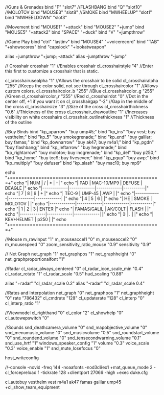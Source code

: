 //Guns & Grenades
bind "F" 							"slot7"			//FLASHBANG
bind "Q" 							"slot10" 		//MOLOTOV
bind "MOUSE3" 						"slot8" 		//SMOKE
bind "MWHEELUP" 					"slot1"
bind "MWHEELDOWN" 					"slot3"

//Movement
bind "MOUSE1" 						"+attack"
bind "MOUSE2" 						"+jump"
bind "MOUSE5" 						"+attack2"
bind "SPACE" 						"+duck"
bind "V" 							"+jumpthrow"

//Game Play
bind "ctrl" 						"lastinv"
bind "MOUSE4" 						"+voicerecord"
bind "TAB" 							"+showscores"
bind "capslock" 					"+lookatweapon"

alias +jumpthrow "+jump; -attack"
alias -jumpthrow "-jump"

// Crosshair
crosshair 							"1" 			//Enables crosshair
cl_crosshairstyle 					"4" 			//Enter this first to customize a crosshair that is static.

cl_crosshairusealpha 				"1" 			//Allows the crosshair to be solid
cl_crosshairalpha 					"255" 			//Keeps the color solid, not see through
cl_crosshaircolor 					"1" 			//Allows custom colors.
cl_crosshaircolor_b 				"255" 			//Blue
cl_crosshaircolor_g 				"255"		 	//Green
cl_crosshaircolor_r 				"255" 			//Red
cl_crosshairdot						"0" 			//Dot in the center off, +1 if you want it on
cl_crosshairgap 					"-2" 			//Gap in the middle of the cross
cl_crosshairsize 					"3" 			//Size of the cross
cl_crosshairthickness 				"0.6" 			//Thickness of the cross
cl_crosshair_drawoutline			"1" 			//Increases visibility on white crosshairs
cl_crosshair_outlinethickness 		"1" 			//Thickness of the outline

//Buy Binds
bind "kp_uparrow" 					"buy ump45;"
bind "kp_ins" 						"buy vest; buy vesthelm;"
bind "kp_5" 						"buy smokegrenade;"
bind "kp_end" 						"buy galilar; buy famas;"
bind "kp_downarrow" 				"buy ak47; buy m4a1;"
bind "kp_pgdn" 						"buy flashbang;"
bind "kp_leftarrow" 				"buy hegrenade;"
bind "kp_rightarrow" 				"buy molotov; buy incgrenade;"
bind "kp_del" 						"buy p250;"
bind "kp_home" 						"buy tec9; buy fiveseven;"
bind "kp_pgup" 						"buy awp;"
bind "kp_multiply" 					"buy defuser"
bind "kp_slash" 					"buy mac10; buy mp9"

echo "+=====================================================+"
echo "|     NUM     |      /      |      *      |     -     |"
echo "|     PAD     | MAC-10/MP9  |    DEFUSE   |   DEAGLE  |"
echo "|-------------|-------------|-------------|-----------|"
echo "|      7      |      8      |      9      |     +     |"
echo "|    TEC-9    |   UMP-45    |     AWP     |           |"
echo "|-------------|-------------|-------------|           |"
echo "|      4      |      5      |      6      |           |"
echo "|     HE      |    SMOKE    |   MOLOTOV   |           |"
echo "|-------------|-------------|-------------|-----------|"
echo "|      1      |      2      |      3      |   ENTER   |"
echo "| FAMAS/GALIL |   AK/COLT   |    FLASH    |           |"
echo "|-------------|-------------|-------------|           |"
echo "|             0             |      .      |           |"
echo "|         KEV+HELMET        |    p250     |           |"
echo "+=====================================================+"


//Mouse 
m_rawinput 							"1"
m_mouseaccel1 						"0"
m_mouseaccel2 						"0"
m_mousespeed 						"0"
zoom_sensitivity_ratio_mouse		"0.9"
sensitivity 						"0.9"


// Net Graph
net_graph 							"1"
net_graphpos 						"1"
net_graphheight 					"0"
net_graphproportionalfont 			"1"


//Radar
cl_radar_always_centered 			"0"
cl_radar_icon_scale_min				"0.4"
cl_radar_rotate						"1"
cl_radar_scale 						"0.5"
hud_scaling 						"0.88"

alias "+radar" "cl_radar_scale 0.2"
alias "-radar" "cl_radar_scale 0.4"


//Rates and Interpolation
net_graph 							"0"
net_graphpos 						"1"
net_graphheight 					"0"
rate 								"786432"
cl_cmdrate 							"128"
cl_updaterate 						"128"
cl_interp 							"0"
cl_interp_ratio 					"1"

//Viewmodel
cl_righthand 						"0"
cl_color							"2"
cl_showhelp 						"0" 
cl_autowepswitch 					"0"

//Sounds
snd_deathcamera_volume 				"0"
snd_mapobjective_volume				"0"
snd_menumusic_volume 				"0"
snd_musicvolume 					"0.5"
snd_roundstart_volume 				"0"
snd_roundend_volume 				"0"
snd_tensecondwarning_volume 		"0.1"
snd_use_hrtf 						"1"
windows_speaker_config				"1"
volume								"0.3"
voice_scale							"0.3"
voice_enable						"1"
snd_mute_losefocus 					"0"


host_writeconfig

//-console -novid -freq 144 -noaafonts -nod3d9ex1 +mat_queue_mode 2 -cl_forcepreload 1 -tickrate 128 +clientport 27066 -high +exec duke.cfg

cl_autobuy vesthelm vest m4a1 ak47 famas galilar ump45
+cl_show_team_equipment
